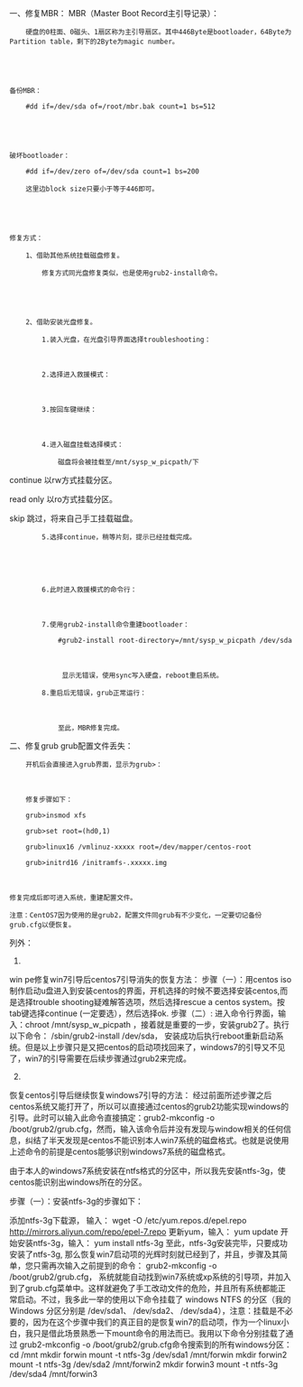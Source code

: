 一、修复MBR：
    MBR（Master Boot Record主引导记录）：

        硬盘的0柱面、0磁头、1扇区称为主引导扇区。其中446Byte是bootloader，64Byte为Partition table，剩下的2Byte为magic number。

 



    备份MBR：
    
        #dd if=/dev/sda of=/root/mbr.bak count=1 bs=512

 



    破坏bootloader：
    
        #dd if=/dev/zero of=/dev/sda count=1 bs=200
    
        这里边block size只要小于等于446即可。

 



    修复方式：
    
        1、借助其他系统挂载磁盘修复。
    
            修复方式同光盘修复类似，也是使用grub2-install命令。

 



        2、借助安装光盘修复。
    
            1.装入光盘，在光盘引导界面选择troubleshooting：


​                    

            2.选择进入救援模式：


​                   

            3.按回车键继续：


​                    

            4.进入磁盘挂载选择模式：
    
                磁盘将会被挂载至/mnt/sysp_w_picpath/下



continue 以rw方式挂载分区。

read only 以ro方式挂载分区。

skip 跳过，将来自己手工挂载磁盘。

            5.选择continue，稍等片刻，提示已经挂载完成。


​                        

​                        

            6.此时进入救援模式的命令行： 


​                     

            7.使用grub2-install命令重建bootloader：
    
                #grub2-install root-directory=/mnt/sysp_w_picpath /dev/sda


​                    

                 显示无错误，使用sync写入硬盘，reboot重启系统。
    
            8.重启后无错误，grub正常运行：


​                    

                至此，MBR修复完成。

 





二、修复grub
    grub配置文件丢失：

        开机后会直接进入grub界面，显示为grub>：


​        

        修复步骤如下：
    
        grub>insmod xfs
    
        grub>set root=(hd0,1)
    
        grub>linux16 /vmlinuz-xxxxx root=/dev/mapper/centos-root
    
        grub>initrd16 /initramfs-.xxxxx.img


​            

    修复完成后即可进入系统，重建配置文件。
    
    注意：CentOS7因为使用的是grub2，配置文件同grub有不少变化，一定要切记备份grub.cfg以便恢复。

列外：

1. 
win pe修复win7引导后centos7引导消失的恢复方法： 
步骤（一）：用centos iso 制作启动u盘进入到安装centos的界面，开机选择的时候不要选择安装centos,而是选择trouble shooting疑难解答选项，然后选择rescue a centos system。按tab键选择continue (一定要选），然后选择ok. 
步骤（二）: 进入命令行界面，输入：chroot /mnt/sysp_w_picpath ，接着就是重要的一步，安装grub2了。执行以下命令： /sbin/grub2-install /dev/sda， 安装成功后执行reboot重新启动系统。但是以上步骤只是又把centos的启动项找回来了，windows7的引导又不见了，win7的引导需要在后续步骤通过grub2来完成。

2. 
恢复centos引导后继续恢复windows7引导的方法： 
经过前面所述步骤之后centos系统又能打开了，所以可以直接通过centos的grub2功能实现windows的引导。此时可以输入此命令直接搞定：grub2-mkconfig -o /boot/grub2/grub.cfg，然而，输入该命令后并没有发现与window相关的任何信息，纠结了半天发现是centos不能识别本人win7系统的磁盘格式。也就是说使用上述命令的前提是centos能够识别windows7系统的磁盘格式。

由于本人的windows7系统安装在ntfs格式的分区中，所以我先安装ntfs-3g，使centos能识别出windows所在的分区。

步骤（一）：安装ntfs-3g的步骤如下：

添加ntfs-3g下载源， 输入： 
wget -O /etc/yum.repos.d/epel.repo  http://mirrors.aliyun.com/repo/epel-7.repo 
更新yum，输入： 
yum update 
开始安装ntfs-3g，输入： 
yum install ntfs-3g 
至此，ntfs-3g安装完毕，只要成功安装了ntfs-3g, 那么恢复win7启动项的光辉时刻就已经到了，并且，步骤及其简单，您只需再次输入之前提到的命令：
grub2-mkconfig -o /boot/grub2/grub.cfg， 系统就能自动找到win7系统或xp系统的引导项，并加入到了grub.cfg菜单中。这样就避免了手工改动文件的危险，并且所有系统都能正常启动。不过，我多此一举的使用以下命令挂载了 windows NTFS 的分区（我的 Windows 分区分别是 /dev/sda1、 /dev/sda2、 /dev/sda4），注意：挂载是不必要的，因为在这个步骤中我们的真正目的是恢复win7的启动项，作为一个linux小白，我只是借此场景熟悉一下mount命令的用法而已。我用以下命令分别挂载了通过 grub2-mkconfig -o /boot/grub2/grub.cfg命令搜索到的所有windows分区： 
cd /mnt 
mkdir forwin 
mount -t ntfs-3g /dev/sda1 /mnt/forwin 
mkdir forwin2 
mount -t ntfs-3g /dev/sda2 /mnt/forwin2 
mkdir forwin3 
mount -t ntfs-3g /dev/sda4 /mnt/forwin3